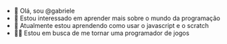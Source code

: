 - 👋 Olá, sou @gabriele
- 👀 Estou interessado em aprender mais sobre o mundo da programação
- 🌱 Atualmente estou aprendendo como usar o javascript e o scratch
- 👩‍🎓 Estou em busca de me tornar uma programador de jogos
